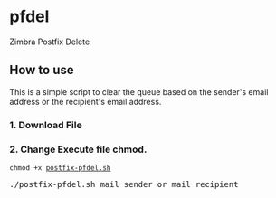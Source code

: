# pfdel
Zimbra Postfix Delete
<h2>How to use</h2>
<p>This is a simple script to clear the queue based on the sender's email address or the recipient's email address.</p>
<h3>1. Download File</h3>
<h3>2. Change Execute file chmod.</h3>
<p><code>chmod +x&nbsp;<a class="Link--primary" title="postfix-pfdel.sh" href="https://github.com/habiebzain/pfdel/blob/main/postfix-pfdel.sh">postfix-pfdel.sh</a></code></p>
<pre>./postfix-pfdel.sh mail_sender_or_mail_recipient<a class="Link--primary" title="postfix-pfdel.sh" href="https://github.com/habiebzain/pfdel/blob/main/postfix-pfdel.sh"><br /></a></pre>

